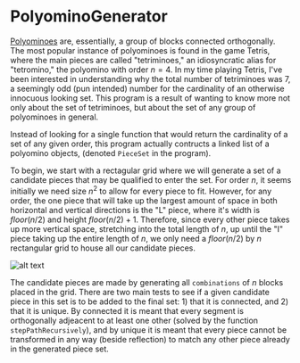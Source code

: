 # PolyominoGenerator
 
[Polyominoes](https://en.wikipedia.org/wiki/Polyomino) are, essentially, a group of blocks connected orthogonally. The most popular instance of polyominoes is found in the game Tetris, where the main pieces are called "tetriminoes," an idiosyncratic alias for "tetromino," the polyomino with order $n = 4$. In my time playing Tetris, I've been interested in understanding why the total number of tetriminoes was 7, a seemingly odd (pun intended) number for the cardinality of an otherwise innocuous looking set. This program is a result of wanting to know more not only about the set of tetriminoes, but about the set of any group of polyominoes in general.

Instead of looking for a single function that would return the cardinality of a set of any given order, this program actually contructs a linked list of a polyomino objects, (denoted ```PieceSet``` in the program).

To begin, we start with a rectagular grid where we will generate a set of a candidate pieces that may be qualified to enter the set. For order $n$, it seems initially we need size $n^2$ to allow for every piece to fit. However, for any order, the one piece that will take up the largest amount of space in both horizontal and vertical directions is the "L" piece, where it's width is $floor(n/2)$ and height $floor(n/2) + 1$. Therefore, since every other piece takes up more vertical space, stretching into the total length of $n$, up until the "I" piece taking up the entire length of $n$, we only need a $floor(n/2)$ by $n$ rectangular grid to house all our candidate pieces.

![alt text][grid]

The candidate pieces are made by generating all ```combinations``` of $n$ blocks placed in the grid. There are two main tests to see if a given candidate piece in this set is to be added to the final set: 1) that it is connected, and 2) that it is unique. By connected it is meant that every segment is orthogonally adjeacent to at least one other (solved by the function ```stepPathRecursively```), and by unique it is meant that every piece cannot be transformed in any way (beside reflection) to match any other piece already in the generated piece set.

[grid]: https://github.com/Drewshotwell/PolyominoGenerator/MaximumGridSizePoly.jpg